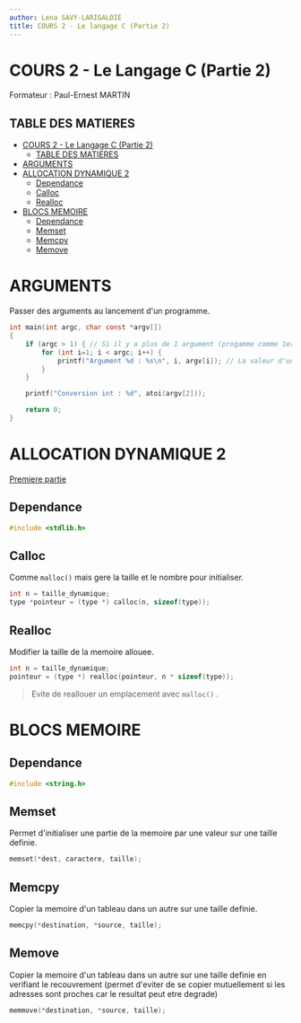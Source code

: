 ```yaml
---
author: Lena SAVY-LARIGALDIE
title: COURS 2 - Le langage C (Partie 2)
---
```


# COURS 2 - Le Langage C (Partie 2)

Formateur : Paul-Ernest MARTIN

## TABLE DES MATIERES
- [COURS 2 - Le Langage C (Partie 2)](#cours-2---le-langage-c-partie-2)
  - [TABLE DES MATIERES](#table-des-matieres)
- [ARGUMENTS](#arguments)
- [ALLOCATION DYNAMIQUE 2](#allocation-dynamique-2)
  - [Dependance](#dependance)
  - [Calloc](#calloc)
  - [Realloc](#realloc)
- [BLOCS MEMOIRE](#blocs-memoire)
  - [Dependance](#dependance-1)
  - [Memset](#memset)
  - [Memcpy](#memcpy)
  - [Memove](#memove)

# ARGUMENTS

Passer des arguments au lancement d'un programme.

```c
int main(int argc, char const *argv[])
{
    if (argc > 1) { // Si il y a plus de 1 argument (progamme comme 1er arg)
        for (int i=1; i < argc; i++) {
            printf("Argument %d : %s\n", i, argv[i]); // La valeur d'un argument est une string
        }
    }

    printf("Conversion int : %d", atoi(argv[2]));

    return 0;
}
```

# ALLOCATION DYNAMIQUE 2

[Premiere partie](https://github.com/Plunne/siilena/blob/main/C/Cours/Cours1.md#allocation-dynamique)

## Dependance

```c
#include <stdlib.h>
```

## Calloc

Comme `malloc()` mais gere la taille et le nombre pour initialiser.

```c
int n = taille_dynamique;
type *pointeur = (type *) calloc(n, sizeof(type));
```

## Realloc

Modifier la taille de la memoire allouee.

```c
int n = taille_dynamique;
pointeur = (type *) realloc(pointeur, n * sizeof(type));
```

> Evite de reallouer un emplacement avec `malloc()` .

# BLOCS MEMOIRE

## Dependance

```c
#include <string.h>
```

## Memset

Permet d'initialiser une partie de la memoire par une valeur sur une taille definie.

```c
memset(*dest, caractere, taille);
```

## Memcpy

Copier la memoire d'un tableau dans un autre sur une taille definie.

```c
memcpy(*destination, *source, taille);
```

## Memove

Copier la memoire d'un tableau dans un autre sur une taille definie en verifiant le recouvrement (permet d'eviter de se copier mutuellement si les adresses sont proches car le resultat peut etre degrade)

```c
memmove(*destination, *source, taille);
```

